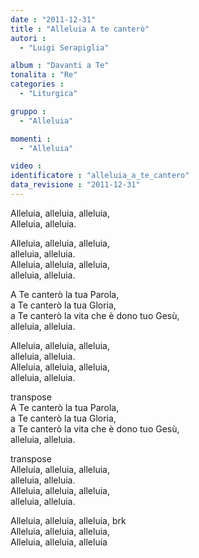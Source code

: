 ```yaml
---
date : "2011-12-31"
title : "Alleluia A te canterò"
autori : 
  - "Luigi Serapiglia"

album : "Davanti a Te"
tonalita : "Re"
categories : 
  - "Liturgica"

gruppo : 
  - "Alleluia"

momenti : 
  - "Alleluia"

video : 
identificatore : "alleluia_a_te_cantero"
data_revisione : "2011-12-31"
---
```

  
  
  
  
  
  
  
  
  
Alleluia,  alleluia,  alleluia,   
Alleluia,  alleluia.   
  
  
Alleluia, alleluia, alleluia,  
alleluia, alleluia.   
Alleluia, alleluia, alleluia,  
alleluia, alleluia.   
  
  
A Te canterò la tua Parola,   
a Te canterò la tua Gloria,   
a Te canterò la vita che è dono tuo Gesù,  
alleluia, alleluia.   
  
  
Alleluia, alleluia, alleluia,  
alleluia, alleluia.   
Alleluia, alleluia, alleluia,  
alleluia, alleluia.   
  
  
transpose  
A Te canterò la tua Parola,   
a Te canterò la tua Gloria,   
a Te canterò la vita che è dono tuo Gesù,  
alleluia, alleluia.   
  
  
  
transpose  
Alleluia, alleluia, alleluia,  
alleluia, alleluia.   
Alleluia, alleluia, alleluia,  
alleluia, alleluia.   
  
  
  
  
Alleluia,  alleluia,  alleluia, brk      
Alleluia,        alleluia,  alleluia,  
Alleluia, alleluia,   alleluia  
  
  
  
